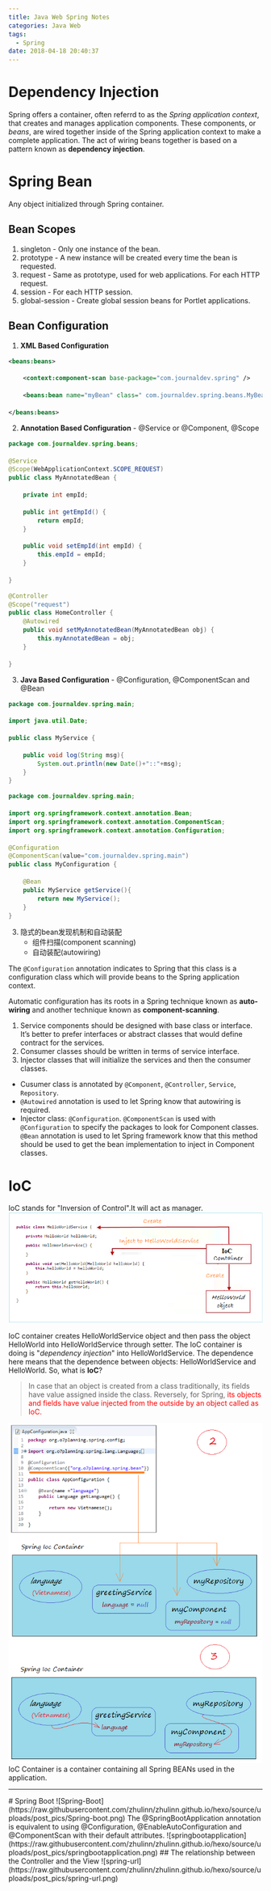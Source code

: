 ```yaml
---
title: Java Web Spring Notes
categories: Java Web
tags:
  - Spring
date: 2018-04-18 20:40:37
---
```




# Dependency Injection
Spring offers a container, often referrd to as the *Spring application context*, that creates and manages application components. These components, or *beans*, are wired together inside of the Spring application context to make a complete application.
The act of wiring beans together is based on a pattern known as **dependency injection**. 

# Spring Bean
Any object initialized through Spring container.
## Bean Scopes
1. singleton - Only one instance of the bean.
2. prototype - A new instance will be created every time the bean is requested.
3. request - Same as prototype, used for web applications. For each HTTP request. 
4. session - For each HTTP session.
5. global-session - Create global session beans for Portlet applications.

## Bean Configuration
1. **XML Based Configuration** 
```xml
<beans:beans>
	
	<context:component-scan base-package="com.journaldev.spring" />
	
	<beans:bean name="myBean" class=" com.journaldev.spring.beans.MyBean " scope="singleton" ></beans:bean>
	
</beans:beans>
```
2. **Annotation Based Configuration** - @Service or @Component, @Scope
```java
package com.journaldev.spring.beans;

@Service
@Scope(WebApplicationContext.SCOPE_REQUEST)
public class MyAnnotatedBean {

	private int empId;

	public int getEmpId() {
		return empId;
	}

	public void setEmpId(int empId) {
		this.empId = empId;
	}
	
}
```
```java
@Controller
@Scope("request")
public class HomeController {
	@Autowired
	public void setMyAnnotatedBean(MyAnnotatedBean obj) {
		this.myAnnotatedBean = obj;
	}
	
}
```
3. **Java Based Configuration** -  @Configuration, @ComponentScan and @Bean
```java
package com.journaldev.spring.main;

import java.util.Date;

public class MyService {

	public void log(String msg){
		System.out.println(new Date()+"::"+msg);
	}
}
```
```java
package com.journaldev.spring.main;

import org.springframework.context.annotation.Bean;
import org.springframework.context.annotation.ComponentScan;
import org.springframework.context.annotation.Configuration;

@Configuration
@ComponentScan(value="com.journaldev.spring.main")
public class MyConfiguration {

	@Bean
	public MyService getService(){
		return new MyService();
	}
}
```


3. 隐式的bean发现机制和自动装配
    - 组件扫描(component scanning)
    - 自动装配(autowiring)



The `@Configuration` annotation indicates to Spring that this class is a configuration class which will provide beans to the Spring application context.

Automatic configuration has its roots in a Spring technique known as **auto-wiring** and another technique known as **component-scanning**. 



1. Service components should be designed with base class or interface. It’s better to prefer interfaces or abstract classes that would define contract for the services.
2. Consumer classes should be written in terms of service interface.
3. Injector classes that will initialize the services and then the consumer classes.

* Cusumer class is annotated by `@Component`, `@Controller`, `Service`, `Repository`.
* `@Autowired` annotation is used to let Spring know that autowiring is required. 
* Injector class: `@Configuration`. `@ComponentScan` is used with `@Configuration` to specify the packages to look for Component classes. `@Bean` annotation is used to let Spring framework know that this method should be used to get the bean implementation to inject in Component classes.


# IoC
IoC stands for "Inversion of Control".It will act as manager.
![IoC](https://raw.githubusercontent.com/zhulinn/zhulinn.github.io/hexo/source/uploads/post_pics/IoC.png)
<!-- more -->
IoC container creates HelloWorldService object and then pass the object HelloWorld into HelloWorldService through setter. The IoC container is doing is "*dependency injection*"  into HelloWorldService. The dependence here means that the dependence between objects: HelloWorldService and HelloWorld. 
So, what is **IoC**?
>In case that an object is created from a class traditionally, its fields have value assigned inside the class. Reversely, for Spring, <font color=red>its objects and fields have value injected from the outside by an object called as IoC. </font>

![IoC-Container1](https://raw.githubusercontent.com/zhulinn/zhulinn.github.io/hexo/source/uploads/post_pics/IoC-Container1.png)
![IoC-Container2](https://raw.githubusercontent.com/zhulinn/zhulinn.github.io/hexo/source/uploads/post_pics/IoC-Container2.png)
IoC Container is a container containing all Spring BEANs used in the application.

<hr>
# Spring Boot
![Spring-Boot](https://raw.githubusercontent.com/zhulinn/zhulinn.github.io/hexo/source/uploads/post_pics/Spring-boot.png)
The @SpringBootApplication annotation is equivalent to using @Configuration, @EnableAutoConfiguration and @ComponentScan with their default attributes.
![springbootapplication](https://raw.githubusercontent.com/zhulinn/zhulinn.github.io/hexo/source/uploads/post_pics/springbootapplication.png)
## The relationship between the Controller and the View
![spring-url](https://raw.githubusercontent.com/zhulinn/zhulinn.github.io/hexo/source/uploads/post_pics/spring-url.png)